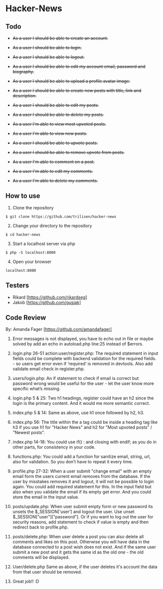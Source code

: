 # Hacker-News

## Todo

- ~~As a user I should be able to create an account.~~

- ~~As a user I should be able to login.~~

- ~~As a user I should be able to logout.~~

- ~~As a user I should be able to edit my account email, password and biography.~~

- ~~As a user I should be able to upload a profile avatar image.~~

- ~~As a user I should be able to create new posts with title, link and description.~~

- ~~As a user I should be able to edit my posts.~~

- ~~As a user I should be able to delete my posts.~~

- ~~As a user I'm able to view most upvoted posts.~~

- ~~As a user I'm able to view new posts.~~

- ~~As a user I should be able to upvote posts.~~

- ~~As a user I should be able to remove upvote from posts.~~

- ~~As a user I'm able to comment on a post.~~

- ~~As a user I'm able to edit my comments.~~

- ~~As a user I'm able to delete my comments.~~

## How to use

1. Clone the repository

```
$ git clone https://github.com/trilisen/hacker-news
```

2. Change your directory to the repository

```
$ cd hacker-news
```

3. Start a localhost server via php

```
$ php -S localhost:8000
```

4. Open your browser

```
localhost:8000
```

## Testers

- Rikard [https://github.com/rikardseg]
- Jakob [https://github.com/gusjak]

## Code Review
By: Amanda Fager [https://github.com/amandafager]

1. Error messages is not displayed, you have to echo out in file or maybe solved by add an echo in autoload.php line:25 instead of $errors.

2. login.php 26-51 action:user/register.php: The required statement in input fields could be complete with backend validation for the required fields. - so users get error even if ‘required’ is removed in devtools. Also add validate email check in register.php.

3. users/login.php: An if statement to check if email is correct but password wrong would be useful for the user - let the user know more specific what’s missing.

4. login.php 5 & 25: Two h1 headings, register could have an h2 since the login is the primary content. And it would me more semantic correct.

5. index.php 5 & 14: Same as above, use h1 once followed by h2, h3.

6. index.php 56: The title within the a tag could be inside a heading tag like h3 if you use h1 for "Hacker News" and h2 for "Most upvoted posts" / "Newest posts".

7. index.php 14-18: You could use if() : and closing with endif; as you do in other parts, for consistency in your code.

8. functions.php: You could add a function for sanitize email, string, url, also for validation. So you don’t have to repeat it every time.

9. profile.php 27-32: When a user submit "change email" with an empty email form the users current email removes from the database. If the user by misstakes removes it and logout, it will not be possible to login again. You could add required statement for this. In the input field but also when you validate the email if its empty get error. And you could store the email in the input value.

10. posts/update.php: When user submit empty form or new password its unsets the $\_SESSION[‘user’] and logout the user. Use unset $\_SESSION["user"]["password"]. Or if you want to log out the user for security reasons, add statement to check if value is empty and then redirect back to profile.php.

11. posts/delete.php: When user delete a post you can also delete all comments and likes on this post. Otherwise you will have data in the database connected to a post wish does not exist. And if the same user submit a new post and it gets the same id as the old one - the old comments will be displayed.

12. User/delete.php Same as above, if the user deletes it's account the data from that user should be removed.

13. Great job!! :D
